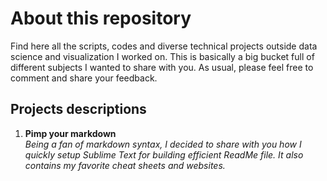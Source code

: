 About this repository
========================

Find here all the scripts, codes and diverse technical projects outside data science and visualization I worked on. This is basically a big bucket full of different subjects I wanted to share with you. As usual, please feel free to comment and share your feedback.

Projects descriptions
---------------

1. **Pimp your markdown**  
*Being a fan of markdown syntax, I decided to share with you how I quickly setup Sublime Text for building efficient ReadMe file. It also contains my favorite cheat sheets and websites.*

